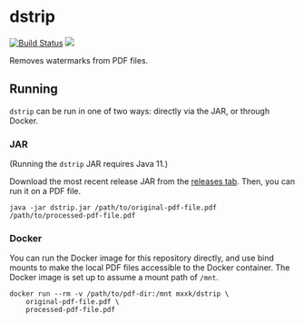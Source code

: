 # dstrip

[![Build Status](https://travis-ci.org/mxxk/dstrip.svg?branch=master)](https://travis-ci.org/mxxk/dstrip)
[![](https://images.microbadger.com/badges/image/mxxk/dstrip.svg)](https://cloud.docker.com/repository/docker/mxxk/dstrip "Docker image mxxk/dstrip")

Removes watermarks from PDF files.

## Running

`dstrip` can be run in one of two ways: directly via the JAR, or through Docker.

### JAR

(Running the `dstrip` JAR requires Java 11.)

Download the most recent release JAR from the [releases tab](https://github.com/mxxk/dstrip/releases). Then, you can run it on a PDF file.

```
java -jar dstrip.jar /path/to/original-pdf-file.pdf /path/to/processed-pdf-file.pdf
```

### Docker

You can run the Docker image for this repository directly, and use bind mounts to make the local PDF files accessible to the Docker container. The Docker image is set up to assume a mount path of `/mnt`.

```
docker run --rm -v /path/to/pdf-dir:/mnt mxxk/dstrip \
    original-pdf-file.pdf \
    processed-pdf-file.pdf
```